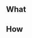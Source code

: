 ## What
<!--- Describe what is your aim with this pull request -->

## How
<!--- Describe how you manage to achieve it -->
